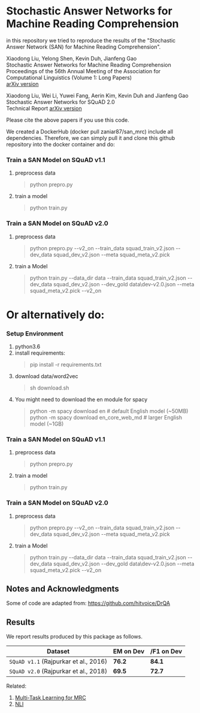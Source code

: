 # Stochastic Answer Networks for Machine Reading Comprehension

in this repository we tried to reproduce the results of the "Stochastic Answer Network (SAN) for Machine Reading Comprehension". 

Xiaodong Liu, Yelong Shen, Kevin Duh, Jianfeng Gao<br/>
Stochastic Answer Networks for Machine Reading Comprehension<br/>
Proceedings of the 56th Annual Meeting of the Association for Computational Linguistics (Volume 1: Long Papers)<br/>
[arXiv version](https://arxiv.org/abs/1712.03556)


Xiaodong Liu, Wei Li, Yuwei Fang, Aerin Kim, Kevin Duh and Jianfeng Gao<br/>
Stochastic Answer Networks for SQuAD 2.0 <br/>
Technical Report
[arXiv version](https://arxiv.org/abs/1809.09194)


Please cite the above papers if you use this code. 

We created a DockerHub (docker pull zaniar87/san_mrc) include all dependencies. Therefore, we can simply pull it and clone this github repository into the docker container and do:
### Train a SAN Model on SQuAD v1.1
1. preprocess data
   > python prepro.py
2. train a model
   > python train.py

### Train a SAN Model on SQuAD v2.0
1. preprocess data
   > python prepro.py --v2_on --train_data squad_train_v2.json --dev_data squad_dev_v2.json --meta squad_meta_v2.pick
2. train a Model
   > python train.py --data_dir data --train_data squad_train_v2.json --dev_data squad_dev_v2.json --dev_gold data\dev-v2.0.json --meta squad_meta_v2.pick --v2_on


# Or alternatively do:

### Setup Environment
1. python3.6
2. install requirements:
   > pip install -r requirements.txt
3. download data/word2vec 
   > sh download.sh
4. You might need to download the en module for spacy
   > python -m spacy download en              # default English model (~50MB) <br/>
   > python -m spacy download en_core_web_md  # larger English model (~1GB)

### Train a SAN Model on SQuAD v1.1
1. preprocess data
   > python prepro.py
2. train a model
   > python train.py

### Train a SAN Model on SQuAD v2.0
1. preprocess data
   > python prepro.py --v2_on --train_data squad_train_v2.json --dev_data squad_dev_v2.json --meta squad_meta_v2.pick
2. train a Model
   > python train.py --data_dir data --train_data squad_train_v2.json --dev_data squad_dev_v2.json --dev_gold data\dev-v2.0.json --meta squad_meta_v2.pick --v2_on


## Notes and Acknowledgments
Some of code are adapted from: https://github.com/hitvoice/DrQA

## Results
We report results produced by this package as follows.

| Dataset | EM on Dev |/F1 on Dev |
| ------- | ------- |------- |
| `SQuAD v1.1` (Rajpurkar et al., 2016) | **76.2**|**84.1** |
| `SQuAD v2.0`  (Rajpurkar et al., 2018)| **69.5**|**72.7** |

Related:
1. <a href="https://arxiv.org/abs/1809.06963">Multi-Task Learning for MRC</a>
2. <a href="https://arxiv.org/abs/1804.07888">NLI</a>


